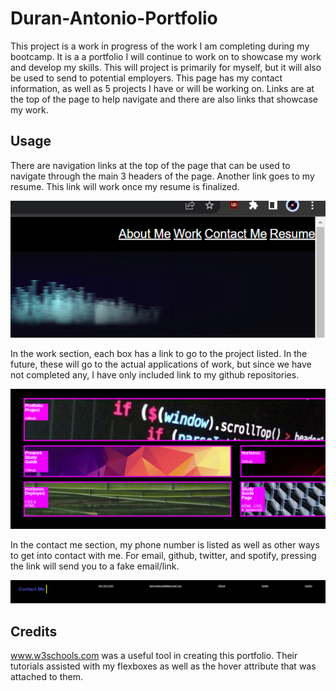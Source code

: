 # Duran-Antonio-Portfolio

This project is a work in progress of the work I am completing during my bootcamp. It is a a portfolio I will continue to work on to showcase my work and develop my skills.
This will project is primarily for myself, but it will also be used to send to potential employers. This page has my contact information, as well as 5 projects I have or will be working on.
Links are at the top of the page to help navigate and there are also links that showcase my work.

## Usage

There are navigation links at the top of the page that can be used to navigate through the main 3 headers of the page. Another link goes to my resume. This link will work once my resume is finalized.

![screenshot of navigation bar](/images/navbar.PNG)

In the work section, each box has a link to go to the project listed. In the future, these will go to the actual applications of work, but since we have not completed any, I have only included link to my github repositories.

![screenshot of work section boxes](/images/workboxes.PNG)

In the contact me section, my phone number is listed as well as other ways to get into contact with me. For email, github, twitter, and spotify, pressing the link will send you to a fake email/link.

![screenshot of contact me bar](/images/contactme.PNG)

## Credits

www.w3schools.com was a useful tool in creating this portfolio. Their tutorials assisted with my flexboxes as well as the hover attribute that was attached to them.
